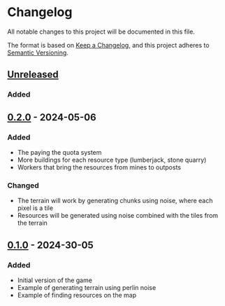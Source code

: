 # Changelog

All notable changes to this project will be documented in this file.

The format is based on [Keep a Changelog](https://keepachangelog.com/en/1.1.0/),
and this project adheres to [Semantic Versioning](https://semver.org/spec/v2.0.0.html).

## [Unreleased]

### Added

## [0.2.0] - 2024-05-06

### Added

- The paying the quota system
- More buildings for each resource type (lumberjack, stone quarry)
- Workers that bring the resources from mines to outposts

### Changed

- The terrain will work by generating chunks using noise, where each pixel is a tile
- Resources will be generated using noise combined with the tiles from the terrain

## [0.1.0] - 2024-30-05

### Added

- Initial version of the game
- Example of generating terrain using perlin noise
- Example of finding resources on the map

[unreleased]: https://github.com/alexjercan/rts-lethal-empire-bevy/compare/v0.2.0...HEAD
[0.2.0]: https://github.com/alexjercan/rts-lethal-empire-bevy/compare/v0.1.0...v0.2.0
[0.1.0]: https://github.com/alexjercan/rts-lethal-empire-bevy/releases/tag/v0.1.0
